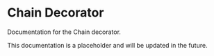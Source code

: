 # Chain Decorator

Documentation for the Chain decorator.

This documentation is a placeholder and will be updated in the future.
